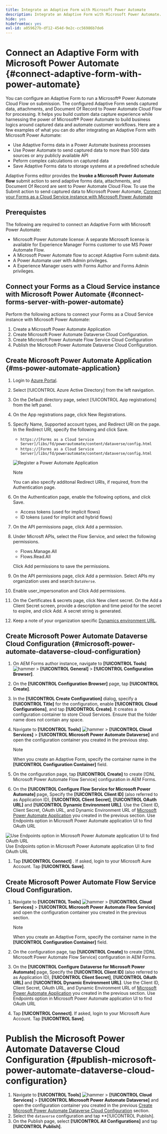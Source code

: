 ```yaml
---
title: Integrate an Adaptive Form with Microsoft Power Automate
description: Integrate an Adaptive Form with Microsoft Power Automate.
hide: yes
hidefromtoc: yes
exl-id: a059627b-df12-454d-9e2c-cc56986b7de6
---
```

# Connect an Adaptive Form with Microsoft Power Automate {#connect-adaptive-form-with-power-automate}

You can configure an Adaptive Form to run a Microsoft® Power Automate Cloud Flow on submission. The configured Adaptive Form sends captured data, attachments, and Document Of Record to Power Automate Cloud Flow for processing. It helps you build custom data capture experience while harnessing the power of Microsoft® Power Automate to build business logics around captured data and automate customer workflows. Here are a few examples of what you can do after integrating an Adaptive Form with Microsoft Power Automate: 

* Use Adaptive Forms data in a Power Automate business processes
* Use Power Automate to send captured data to more than 500 data sources or any publicly available API  
* Peform complex calculations on captured data
* Save Adaptive Forms data to storage systems at a predefined schedule

Adaptive Forms editor provides the **Invoke a Microsoft Power Automate flow** submit action to send adaptive forms data, attachments, and Document Of Record are sent to Power Automate Cloud Flow. To use the Submit action to send captured data to Microsoft Power Automate, [Connect your Forms as a Cloud Service instance with Microsoft Power Automate](forms-microsoft-power-automate-integration.md#connect-forms-server-with-power-automate)  

## Prerequistes

The following are required to connect an Adaptive Form with Microsoft Power Automate: 

* Microsoft Power Automate license: A separate Microsoft license is available for Experience Manager Forms customer to use MS Power Automate Flow.
* A Microsoft Power Automate flow to accept Adaptive Form submit data.
* A Power Automate user with Admin privileges.
* A Experience Manager users with Forms Author and Forms Admin privileges.


## Connect your Forms as a Cloud Service instance with Microsoft Power Automate {#connect-forms-server-with-power-automate}

Perform the following actions to connect your Forms as a Cloud Service instance with Microsoft Power Automate:

1. Create a Microsoft Power Automate Application
1. Create Microsoft Power Automate Dataverse Cloud Configuration.
1. Create Microsoft Power Automate Flow Service Cloud Configuration
1. Publish the Microsoft Power Automate Dataverse Cloud Configuration.

## Create Microsoft Power Automate Application {#ms-power-automate-application}

1. Login to [Azure Portal](https://portal.azure.com/).
1. Select [!UICONTROL Azure Active Directory] from the left navigation.
1. On the Default directory page, select [!UICONTROL App registrations] from the left panel.
1. On the App registrations page, click New Registrations.
1. Specify Name, Supported account types, and Redirect URI on the page. In the Redirect URI, specify the following and click Save.
    * `https://[Forms as a Cloud Service Server]/libs/fd/powerautomate/content/dataverse/config.html`
    * `https://[Forms as a Cloud Service Server]/libs/fd/powerautomate/content/dataverse/config.html`

    ![Register a Power Automate Application](assets/power-automate-application.png)

    >[!NOTE]
    >You can also specify additonal Redirect URIs, if required, from the Authentication page.
    >

1. On the Authentication page, enable the following options, and click Save.

    * Access tokens (used for implicit flows)
    * ID tokens (used for implicit and hybrid flows)

1. On the API permissions page, click Add a permission. 
1. Under Microsft APIs, select the Flow Service, and select the following permissions. 
    * Flows.Manage.All
    * Flows.Read.All

    Click Add permissions to save the permissions.
1. On the API permissions page, click Add a permission. Select APIs my organization uses and search `DataVerse`.
1. Enable user_impersonation and Click Add permissions.
1. On the Certificates & secrets page, click New client secret. On the Add a Client Secret screen, provide a description and time peiod for the secret to expire, and click Add. A secret string is generated. 
1. Keep a note of your organization specific [Dynamics environment URL](https://docs.microsoft.com/en-us/power-automate/web-api#compose-http-requests).

## Create Microsoft Power Automate Dataverse Cloud Configuration {#microsoft-power-automate-dataverse-cloud-configuration}

1. On AEM Forms author instance, navigate to **[!UICONTROL Tools]** ![hammer](assets/hammer.png) &gt; **[!UICONTROL General]** &gt; **[!UICONTROL Configuration Browser]**.
1. On the **[!UICONTROL Configuration Browser]** page, tap **[!UICONTROL Create]**.
1. In the **[!UICONTROL Create Configuration]** dialog, specify a **[!UICONTROL Title]** for the configuration, enable **[!UICONTROL Cloud Configurations]**, and tap **[!UICONTROL Create]**. It creates a configuration container to store  Cloud Services. Ensure that the folder name does not contain any space.
1. Navigate to **[!UICONTROL Tools]** ![hammer](assets/hammer.png) &gt; **[!UICONTROL Cloud Services]** &gt; **[!UICONTROL Microsoft Power Automate Dataverse]** and open the configuration container you created in the previous step.

   >[!NOTE]
   >
   >When you create an Adaptive Form, specify the container name in the **[!UICONTROL Configuration Container]** field.  
1. On the configuration page, tap **[!UICONTROL Create]** to create [!DNL Microsoft Power Automate Flow Service] configuration in AEM Forms.
1. On the **[!UICONTROL Configure Flow Service for Microsoft Power Automate]** page, Specify the **[!UICONTROL Client ID]** (also referred to as Application ID), **[!UICONTROL Client Secret]**, **[!UICONTROL OAuth URL]** and **[!UICONTROL Dynamic Environment URL]**. Use the Client ID, Client Secret, OAuth URL, and Dynamic Environment URL of [Microsoft Power Automate Application](#ms-power-automate-application) you created in the previous section. Use Endpoints option in Microsoft Power Automate application UI to find OAuth URL

  ![Use Endpoints option in Microsoft Power Automate application UI to find OAuth URL](assets/endpoints.png)
  Use Endpoints option in Microsoft Power Automate application UI to find OAuth URL

1. Tap **[!UICONTROL Connect]** . If asked, login to your Microsoft Aure Account. Tap **[!UICONTROL Save]**.

## Create Microsoft Power Automate Flow Service Cloud Configuration.

1. Navigate to **[!UICONTROL Tools]** ![hammer](assets/hammer.png) &gt; **[!UICONTROL Cloud Services]** &gt; **[!UICONTROL Microsoft Power Automate Flow Service]** and open the configuration container you created in the previous section.

   >[!NOTE]
   >
   >When you create an Adaptive Form, specify the container name in the **[!UICONTROL Configuration Container]** field.  
1. On the configuration page, tap **[!UICONTROL Create]** to create [!DNL Microsoft Power Automate Flow Service] configuration in AEM Forms.
1. On the **[!UICONTROL Configure Dataverse for Microsoft Power Automate]** page, Specify the **[!UICONTROL Client ID]** (also referred to as Application ID), **[!UICONTROL Client Secret]**, **[!UICONTROL OAuth URL]** and **[!UICONTROL Dynamic Environment URL]**. Use the Client ID, Client Secret, OAuth URL, and Dynamic Environment URL of [Microsoft Power Automate Application](#ms-power-automate-application) you created in the previous section. Use Endpoints option in Microsoft Power Automate application UI to find OAuth URL
1. Tap **[!UICONTROL Connect]**. If asked, login to your Microsoft Aure Account. Tap **[!UICONTROL Save]**.

# Publish the Microsoft Power Automate Dataverse Cloud Configuration {#publish-microsoft-power-automate-dataverse-cloud-configuration}

1. Navigate to **[!UICONTROL Tools]** ![hammer](assets/hammer.png) &gt; **[!UICONTROL Cloud Services]** &gt; **[!UICONTROL Microsoft Power Automate Dataverse]** and open the configuration container you created in the previous [Create Microsoft Power Automate Dataverse Cloud Configuration](#microsoft-power-automate-dataverse-cloud-configuration) section.
1. Select the `dataverse` configuration and tap **[!UICONTROL Publish]. 
1. On the Publish page, select **[!UICONTROL All Configurations]** and tap **[!UICONTROL Publish]**.